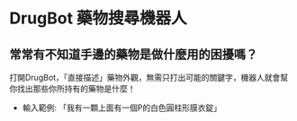 # DrugBot 藥物搜尋機器人
## 常常有不知道手邊的藥物是做什麼用的困擾嗎？
打開DrugBot，「直接描述」藥物外觀，無需只打出可能的關鍵字，機器人就會幫你找出那些你所持有的藥物是什麼！
* 輸入範例: 「我有一顆上面有一個P的白色圓柱形膜衣錠」
